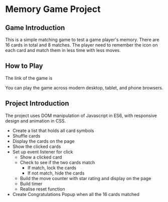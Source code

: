 # Memory Game Project

## Game Introduction
This is a simple matching game to test a game player's memory. There are 16 cards in total and 8 matches. The player need to remember the icon on each card and match them in less time with less moves.

## How to Play
The link of the game is 

You can play the game across modern desktop, tablet, and phone browsers.

## Project Introduction
The project uses DOM manipulation of Javascript in ES6, with responsive design and animation in CSS.
- Create a list that holds all card symbols
- Shuffle cards
- Display the cards on the page
- Show the clicked cards
- Set up event listener for click
  - Show a clicked card
  - Check to see if the two cards match
    - If match, lock the cards
    - If not match, hide the cards
  - Build the move counter with star rating and display on the page
  - Build timer
  - Realise reset function
- Create Congratulations Popup when all the 16 cards matched
